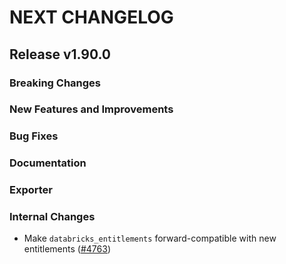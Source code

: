 # NEXT CHANGELOG

## Release v1.90.0

### Breaking Changes

### New Features and Improvements

### Bug Fixes

### Documentation

### Exporter

### Internal Changes

* Make `databricks_entitlements` forward-compatible with new entitlements ([#4763](https://github.com/databricks/terraform-provider-databricks/pull/4763))
